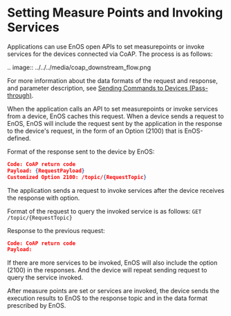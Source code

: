 # Setting Measure Points and Invoking Services 

Applications can use EnOS open APIs to set measurepoints or invoke services for the devices connected via CoAP. The process is as follows:

.. image:: ../../../media/coap_downstream_flow.png

For more information about the data formats of the request and response, and parameter description, see [Sending Commands to Devices (Pass-through)](../../mqtt/downstream/devices/invoke_services_pass).

When the application calls an API to set measurepoints or invoke services from a device, EnOS caches this request. When a device sends a request to EnOS, EnOS will include the request sent by the application in the response to the device's request, in the form of an Option (2100) that is EnOS-defined.

Format of the response sent to the device by EnOS:

```json
Code: CoAP return code
Payload: {RequestPayload}
Customized Option 2100: /topic/{RequestTopic}
``` 

The application sends a request to invoke services after the device receives the response with option.

Format of the request to query the invoked service is as follows:
 `GET /topic/{RequestTopic}`

Response to the previous request:

```json
Code: CoAP return code
Payload: 
```

If there are more services to be invoked, EnOS will also include the option (2100) in the responses. And the device will repeat sending request to query the service invoked.

After measure points are set or services are invoked, the device sends the execution results to EnOS to the response topic and in the data format prescribed by EnOS. 
